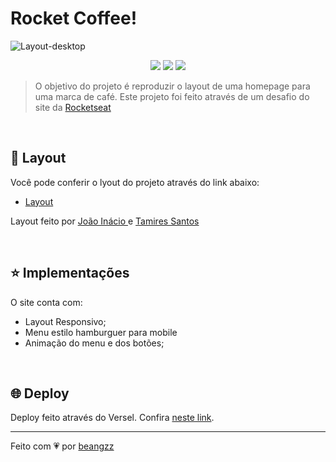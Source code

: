# Rocket Coffee!

![Layout-desktop](https://user-images.githubusercontent.com/89169695/172207909-685dd235-5380-4b8d-808a-aea2a8bc5338.png)




<p align="center">
  <img src="https://img.shields.io/badge/CSS3-1572B6?style=for-the-badge&logo=css3&logoColor=white" />
  <img src="https://img.shields.io/badge/HTML5-E34F26?style=for-the-badge&logo=html5&logoColor=white" />
  <img src="https://img.shields.io/badge/JavaScript-F7DF1E?style=for-the-badge&logo=javascript&logoColor=black" />
</p>




> O objetivo do projeto é reproduzir o layout de uma homepage para uma marca de café.
Este projeto foi feito através de um desafio do site da <a href="https://app.rocketseat.com.br/discover/challenges">Rocketseat</a>


<br>

## 🌃 Layout

Você pode conferir o lyout do projeto através do link abaixo:
* <a href="https://www.figma.com/file/tFoovGllUttTebdUTDVdT8/RocketCoffee/duplicate">Layout</a>
<p>Layout feito por <a href="https://github.com/birobirobiro">João Inácio </a> e <a href="https://www.instagram.com/tamsantos/">Tamires Santos</a></p>

<br>

## ⭐ Implementações
O site conta com:
* Layout Responsivo;
* Menu estilo hamburguer para mobile
* Animação do menu e dos botões;


<br>


## :globe_with_meridians: Deploy

Deploy feito através do Versel. Confira <a href="desafio-rocket-coffee-mpngeuxva-beangzz.vercel.app">neste link</a>.


---

Feito com :heartpulse: por <a href="https://github.com/beangzz">beangzz</a>
